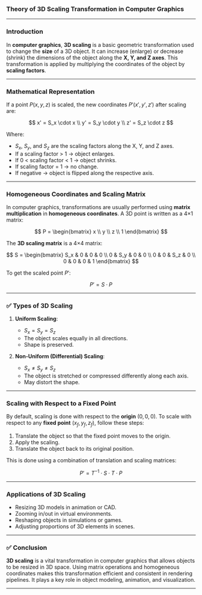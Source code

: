 ###  **Theory of 3D Scaling Transformation in Computer Graphics**

---

### **Introduction**

In **computer graphics**, **3D scaling** is a basic geometric transformation used to change the **size** of a 3D object. It can increase (enlarge) or decrease (shrink) the dimensions of the object along the **X, Y, and Z axes**. This transformation is applied by multiplying the coordinates of the object by **scaling factors**.

---

###  **Mathematical Representation**

If a point $P(x, y, z)$ is scaled, the new coordinates $P'(x', y', z')$ after scaling are:

$$
x' = S_x \cdot x \\
y' = S_y \cdot y \\
z' = S_z \cdot z
$$

Where:

* $S_x$, $S_y$, and $S_z$ are the scaling factors along the X, Y, and Z axes.
* If a scaling factor > 1 → object enlarges.
* If 0 < scaling factor < 1 → object shrinks.
* If scaling factor = 1 → no change.
* If negative → object is flipped along the respective axis.

---

###  **Homogeneous Coordinates and Scaling Matrix**

In computer graphics, transformations are usually performed using **matrix multiplication** in **homogeneous coordinates**. A 3D point is written as a 4×1 matrix:

$$
P = \begin{bmatrix}
x \\
y \\
z \\
1
\end{bmatrix}
$$

The **3D scaling matrix** is a 4×4 matrix:

$$
S = \begin{bmatrix}
S_x & 0   & 0   & 0 \\
0   & S_y & 0   & 0 \\
0   & 0   & S_z & 0 \\
0   & 0   & 0   & 1
\end{bmatrix}
$$

To get the scaled point $P'$:

$$
P' = S \cdot P
$$

---

### ✅ **Types of 3D Scaling**

1. **Uniform Scaling**:

   * $S_x = S_y = S_z$
   * The object scales equally in all directions.
   * Shape is preserved.

2. **Non-Uniform (Differential) Scaling**:

   * $S_x \ne S_y \ne S_z$
   * The object is stretched or compressed differently along each axis.
   * May distort the shape.

---

###  **Scaling with Respect to a Fixed Point**

By default, scaling is done with respect to the **origin** $(0, 0, 0)$.
To scale with respect to any **fixed point** $(x_f, y_f, z_f)$, follow these steps:

1. Translate the object so that the fixed point moves to the origin.
2. Apply the scaling.
3. Translate the object back to its original position.

This is done using a combination of translation and scaling matrices:

$$
P' = T^{-1} \cdot S \cdot T \cdot P
$$

---

###  **Applications of 3D Scaling**

* Resizing 3D models in animation or CAD.
* Zooming in/out in virtual environments.
* Reshaping objects in simulations or games.
* Adjusting proportions of 3D elements in scenes.

---

### ✅ **Conclusion**

**3D scaling** is a vital transformation in computer graphics that allows objects to be resized in 3D space. Using matrix operations and homogeneous coordinates makes this transformation efficient and consistent in rendering pipelines. It plays a key role in object modeling, animation, and visualization.

---
